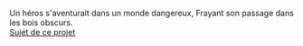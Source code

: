 Un héros s'aventurait dans un monde dangereux, 
Frayant son passage dans les bois obscurs.  
[Sujet de ce projet](https://github.com/samanismail/Aventurier/blob/master/SujetAventurier.pdf)
